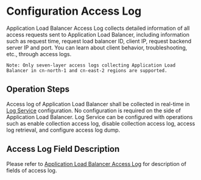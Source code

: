 # Configuration Access Log

Application Load Balancer Access Log collects detailed information of all access requests sent to Application Load Balancer, including information such as request time, request load balancer ID, client IP, request backend server IP and port. You can learn about client behavior, troubleshooting, etc., through access logs.

    Note: Only seven-layer access logs collecting Application Load Balancer in cn-north-1 and cn-east-2 regions are supported.

## Operation Steps
Access log of Application Load Balancer shall be collected in real-time in [Log Service](https://docs.jdcloud.com/log-service/product-overview) configuration. No configuration is required on the side of Application Load Balancer. Log Service can be configured with operations such as enable collection access log, disable collection access log, access log retrieval, and configure access log dump.

## Access Log Field Description

Please refer to [Application Load Balancer Access Log](https://docs.jdcloud.com/log-service/alblog) for description of fields of access log.
